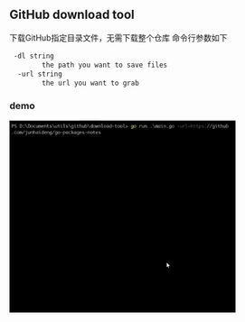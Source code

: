 ## GitHub download tool
下载GitHub指定目录文件，无需下载整个仓库
命令行参数如下
```
 -dl string
        the path you want to save files
  -url string
        the url you want to grab
```

### demo

<img src="./demo.gif" width=400>